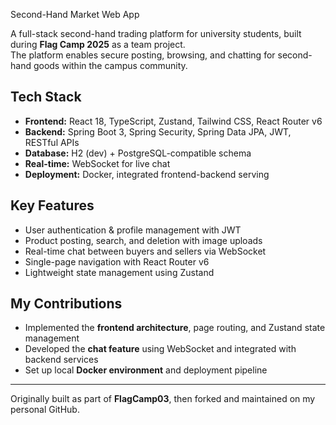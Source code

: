 Second-Hand Market Web App

A full-stack second-hand trading platform for university students, built during **Flag Camp 2025** as a team project.  
The platform enables secure posting, browsing, and chatting for second-hand goods within the campus community.

## Tech Stack
- **Frontend:** React 18, TypeScript, Zustand, Tailwind CSS, React Router v6
- **Backend:** Spring Boot 3, Spring Security, Spring Data JPA, JWT, RESTful APIs
- **Database:** H2 (dev) + PostgreSQL-compatible schema
- **Real-time:** WebSocket for live chat
- **Deployment:** Docker, integrated frontend-backend serving

## Key Features
- User authentication & profile management with JWT  
- Product posting, search, and deletion with image uploads  
- Real-time chat between buyers and sellers via WebSocket  
- Single-page navigation with React Router v6  
- Lightweight state management using Zustand

## My Contributions
- Implemented the **frontend architecture**, page routing, and Zustand state management  
- Developed the **chat feature** using WebSocket and integrated with backend services  
- Set up local **Docker environment** and deployment pipeline

---

Originally built as part of **FlagCamp03**, then forked and maintained on my personal GitHub.
